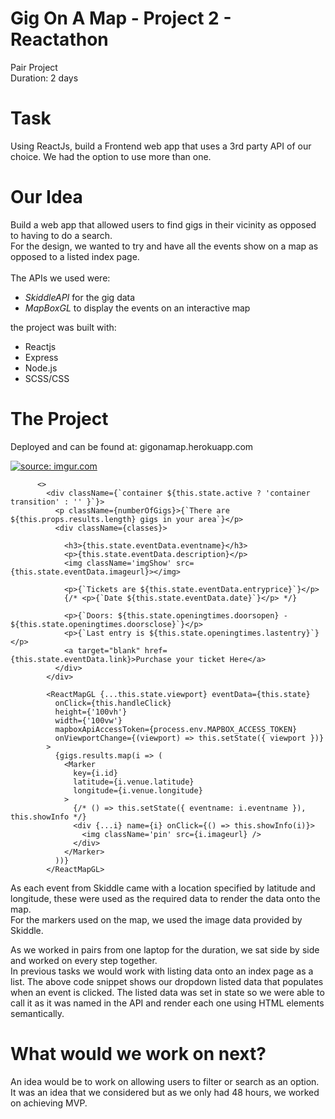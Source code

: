 # Gig On A Map - Project 2 - Reactathon #
Pair Project
<br />
Duration: 2 days


# Task #
Using ReactJs, build a Frontend web app that uses a 3rd party API of our choice. We had the option to use more than one.


# Our Idea #
Build a web app that allowed users to find gigs in their vicinity as opposed to having to do a search.
<br />
For the design, we wanted to try and have all the events show on a map as opposed to a listed index page.
<br />
<br />
The APIs we used were:
- *SkiddleAPI* for the gig data
- *MapBoxGL* to display the events on an interactive map

the project was built with:
- Reactjs
- Express
- Node.js
- SCSS/CSS

#  The Project #

Deployed and can be found at: gigonamap.herokuapp.com

<a href="https://imgur.com/xURnFuT"><img src="https://i.imgur.com/xURnFuT.png" title="source: imgur.com" /></a>

```return (
      <>
        <div className={`container ${this.state.active ? 'container transition' : '' }`}>
          <p className={numberOfGigs}>{`There are ${this.props.results.length} gigs in your area`}</p>
          <div className={classes}>

            <h3>{this.state.eventData.eventname}</h3>
            <p>{this.state.eventData.description}</p>
            <img className='imgShow' src={this.state.eventData.imageurl}></img>
            
            <p>{`Tickets are ${this.state.eventData.entryprice}`}</p>
            {/* <p>{`Date ${this.state.eventData.date}`}</p> */}
            
            <p>{`Doors: ${this.state.openingtimes.doorsopen} - ${this.state.openingtimes.doorsclose}`}</p>
            <p>{`Last entry is ${this.state.openingtimes.lastentry}`}</p>
            <a target="blank" href={this.state.eventData.link}>Purchase your ticket Here</a>
          </div>
        </div>

        <ReactMapGL {...this.state.viewport} eventData={this.state}
          onClick={this.handleClick}
          height={'100vh'}
          width={'100vw'}
          mapboxApiAccessToken={process.env.MAPBOX_ACCESS_TOKEN}
          onViewportChange={(viewport) => this.setState({ viewport })}
        >
          {gigs.results.map(i => (
            <Marker
              key={i.id}
              latitude={i.venue.latitude}
              longitude={i.venue.longitude}
            >
              {/* () => this.setState({ eventname: i.eventname }), this.showInfo */}
              <div {...i} name={i} onClick={() => this.showInfo(i)}>
                <img className='pin' src={i.imageurl} />
              </div>
            </Marker>
          ))}
        </ReactMapGL>        
```

As each event from Skiddle came with a location specified by latitude and longitude, these were used as the required data to render the data onto the map.
<br />
For the markers used on the map, we used the image data provided by Skiddle.


As we worked in pairs from one laptop for the duration, we sat side by side and worked on every step together. 
<br />
In previous tasks we would work with listing data onto an index page as a list.  The above code snippet shows our dropdown listed data that populates when an event is clicked.  The listed data was set in state so we were able to call it as it was named in the API and render each one using HTML elements semantically.


# What would we work on next? #
An idea would be to work on allowing users to filter or search as an option.  It was an idea that we considered but as we only had 48 hours, we worked on achieving MVP.
